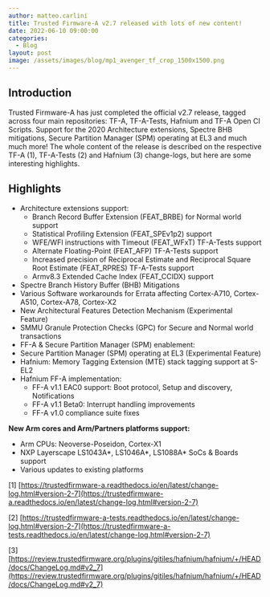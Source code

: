 ```yaml
---
author: matteo.carlini
title: Trusted Firmware-A v2.7 released with lots of new content!
date: 2022-06-10 09:00:00
categories:
  - Blog
layout: post
image: /assets/images/blog/mp1_avenger_tf_crop_1500x1500.png
---
```


Introduction
------------
Trusted Firmware-A has just completed the official v2.7 release, tagged across four main repositories: TF-A, TF-A-Tests, Hafnium and TF-A Open CI Scripts.
Support for the 2020 Architecture extensions, Spectre BHB mitigations, Secure Partition Manager (SPM) operating at EL3 and much much more!
The whole content of the release is described on the respective TF-A (1), TF-A-Tests (2) and Hafnium (3) change-logs, but here are some interesting highlights.


Highlights
------------
- Architecture extensions support:
  - Branch Record Buffer Extension (FEAT_BRBE) for Normal world support
  -	Statistical Profiling Extension (FEAT_SPEv1p2) support
  -	WFE/WFI instructions with Timeout (FEAT_WFxT) TF-A-Tests support
  - Alternate Floating-Point (FEAT_AFP) TF-A-Tests support
  - Increased precision of Reciprocal Estimate and Reciprocal Square Root Estimate (FEAT_RPRES) TF-A-Tests support
  - Armv8.3 Extended Cache Index (FEAT_CCIDX) support
- Spectre Branch History Buffer (BHB) Mitigations
- Various Software workarounds for Errata affecting Cortex-A710, Cortex-A510, Cortex-A78, Cortex-X2 
-	New Architectural Features Detection Mechanism (Experimental Feature)
- SMMU Granule Protection Checks (GPC) for Secure and Normal world transactions
-	FF-A & Secure Partition Manager (SPM) enablement:
  - Secure Partition Manager (SPM) operating at EL3 (Experimental Feature)
  -	Hafnium: Memory Tagging Extension (MTE) stack tagging support at S-EL2
  -	Hafnium FF-A implementation:
    - FF-A v1.1 EAC0 support: Boot protocol, Setup and discovery, Notifications
    - FF-A v1.1 Beta0: Interrupt handling improvements
    - FF-A v1.0 compliance suite fixes

**New Arm cores and Arm/Partners platforms support:**  
- Arm CPUs: Neoverse-Poseidon, Cortex-X1
- NXP Layerscape LS1043A*, LS1046A*, LS1088A* SoCs & Boards support
- Various updates to existing platforms

[1] [https://trustedfirmware-a.readthedocs.io/en/latest/change-log.html#version-2-7](https://trustedfirmware-a.readthedocs.io/en/latest/change-log.html#version-2-7)

[2] [https://trustedfirmware-a-tests.readthedocs.io/en/latest/change-log.html#version-2-7](https://trustedfirmware-a-tests.readthedocs.io/en/latest/change-log.html#version-2-7)

[3] [https://review.trustedfirmware.org/plugins/gitiles/hafnium/hafnium/+/HEAD/docs/ChangeLog.md#v2_7](https://review.trustedfirmware.org/plugins/gitiles/hafnium/hafnium/+/HEAD/docs/ChangeLog.md#v2_7)




